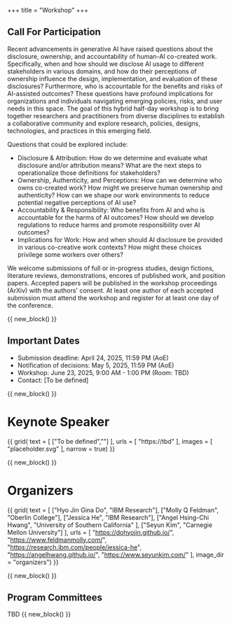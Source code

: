 +++
title = "Workshop"
+++




## Call For Participation

Recent advancements in generative AI have raised questions about the disclosure, ownership, and accountability of human-AI co-created work. Specifically, when and how should we disclose AI usage to different stakeholders in various domains, and how do their perceptions of ownership influence the design, implementation, and evaluation of these disclosures? Furthermore, who is accountable for the benefits and risks of AI-assisted outcomes? These questions have profound implications for organizations and individuals navigating emerging policies, risks, and user needs in this space. The goal of this hybrid half-day workshop is to bring together researchers and practitioners from diverse disciplines to establish a collaborative community and explore research, policies, designs, technologies, and practices in this emerging field. 

Questions that could be explored include:
- Disclosure & Attribution: How do we determine and evaluate what disclosure and/or attribution means?
What are the next steps to operationalize those definitions for stakeholders?
- Ownership, Authenticity, and Perceptions: How can we determine who owns co-created work? How might
we preserve human ownership and authenticity? How can we shape our work environments to reduce potential
negative perceptions of AI use?
- Accountability & Responsibility: Who benefits from AI and who is accountable for the harms of AI outcomes?
How should we develop regulations to reduce harms and promote responsibility over AI outcomes?
- Implications for Work: How and when should AI disclosure be provided in various co-creative work contexts?
How might these choices privilege some workers over others?


We welcome submissions of full or in-progress studies, design fictions, literature reviews, demonstrations, encores of published work, and position papers. 
Accepted papers will be published in the workshop proceedings (ArXiv) with the authors' consent. 
At least one author of each accepted submission must attend the workshop and register for at least one day of the conference. 

{{ new_block() }}
## Important Dates
- Submission deadline: April 24, 2025, 11:59 PM (AoE)
- Notification of decisions: May 5, 2025, 11:59 PM (AoE)
- Workshop: June 23, 2025, 9:00 AM - 1:00 PM (Room: TBD)
- Contact: [To be defined]

{{ new_block() }}
# Keynote Speaker 

{{ grid(
    text = [
        ["To be defined",""]
    ],
    urls = [
        "https://tbd"
    ],
    images = [
        "placeholder.svg"
    ],
    narrow = true) }}



{{ new_block() }}

# Organizers

{{ grid(
    text = [
        ["Hyo Jin Gina Do", "IBM Research"],
        ["Molly Q Feldman", "Oberlin College"],
        ["Jessica He", "IBM Research"],
        ["Angel Hsing-Chi Hwang", "University of Southern California" ],
        ["Seyun Kim", "Carnegie Mellon University"]
    ],
    urls = [
        "https://dohyojin.github.io/",
        "https://www.feldmanmolly.com/",
        "https://research.ibm.com/people/jessica-he",
        "https://angelhwang.github.io/",
        "https://www.seyunkim.com/"
    ],
    image_dir = "organizers") }}

{{ new_block() }}
## Program Committees
TBD
{{ new_block() }}




